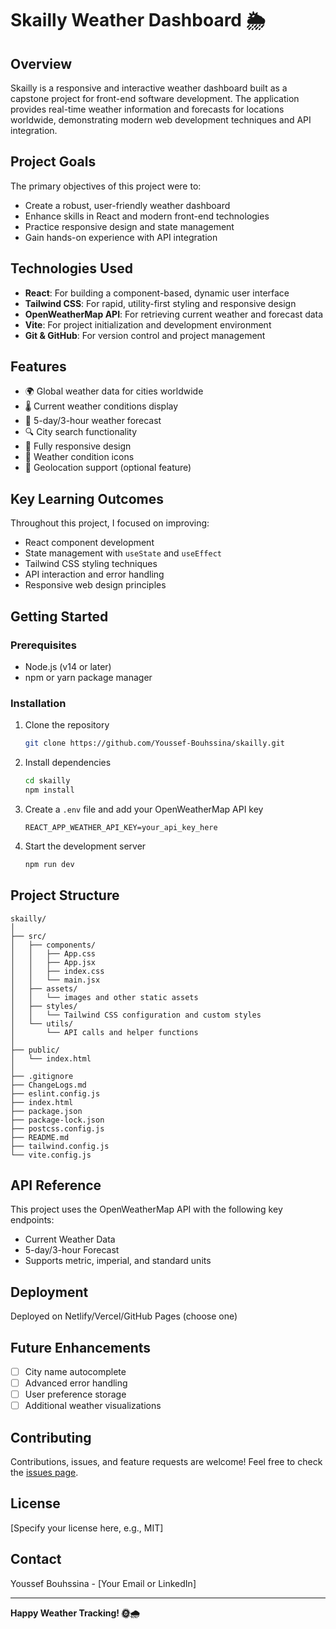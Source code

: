 # Skailly Weather Dashboard 🌦️

## Overview

Skailly is a responsive and interactive weather dashboard built as a capstone project for front-end software development. The application provides real-time weather information and forecasts for locations worldwide, demonstrating modern web development techniques and API integration.

## Project Goals

The primary objectives of this project were to:
- Create a robust, user-friendly weather dashboard
- Enhance skills in React and modern front-end technologies
- Practice responsive design and state management
- Gain hands-on experience with API integration

## Technologies Used

- **React**: For building a component-based, dynamic user interface
- **Tailwind CSS**: For rapid, utility-first styling and responsive design
- **OpenWeatherMap API**: For retrieving current weather and forecast data
- **Vite**: For project initialization and development environment
- **Git & GitHub**: For version control and project management

## Features

- 🌍 Global weather data for cities worldwide
- 🌡️ Current weather conditions display
- 📅 5-day/3-hour weather forecast
- 🔍 City search functionality
- 📱 Fully responsive design
- 🌈 Weather condition icons
- 📍 Geolocation support (optional feature)

## Key Learning Outcomes

Throughout this project, I focused on improving:
- React component development
- State management with `useState` and `useEffect`
- Tailwind CSS styling techniques
- API interaction and error handling
- Responsive web design principles

## Getting Started

### Prerequisites

- Node.js (v14 or later)
- npm or yarn package manager

### Installation

1. Clone the repository
   ```bash
   git clone https://github.com/Youssef-Bouhssina/skailly.git
   ```

2. Install dependencies
   ```bash
   cd skailly
   npm install
   ```

3. Create a `.env` file and add your OpenWeatherMap API key
   ```
   REACT_APP_WEATHER_API_KEY=your_api_key_here
   ```

4. Start the development server
   ```bash
   npm run dev
   ```

## Project Structure

```
skailly/
│
├── src/
│   ├── components/
│   │   ├── App.css
│   │   ├── App.jsx
│   │   ├── index.css
│   │   └── main.jsx
│   ├── assets/
│   │   └── images and other static assets
│   ├── styles/
│   │   └── Tailwind CSS configuration and custom styles
│   └── utils/
│       └── API calls and helper functions
│
├── public/
│   └── index.html
│
├── .gitignore
├── ChangeLogs.md
├── eslint.config.js
├── index.html
├── package.json
├── package-lock.json
├── postcss.config.js
├── README.md
├── tailwind.config.js
└── vite.config.js
```

## API Reference

This project uses the OpenWeatherMap API with the following key endpoints:
- Current Weather Data
- 5-day/3-hour Forecast
- Supports metric, imperial, and standard units

## Deployment

Deployed on Netlify/Vercel/GitHub Pages (choose one)

## Future Enhancements

- [ ] City name autocomplete
- [ ] Advanced error handling
- [ ] User preference storage
- [ ] Additional weather visualizations

## Contributing

Contributions, issues, and feature requests are welcome! Feel free to check the [issues page](https://github.com/Youssef-Bouhssina/skailly/issues).

## License

[Specify your license here, e.g., MIT]

## Contact

Youssef Bouhssina - [Your Email or LinkedIn]

---

**Happy Weather Tracking! 🌞🌧️**
